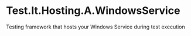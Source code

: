 # Test.It.Hosting.A.WindowsService
Testing framework that hosts your Windows Service during test execution
